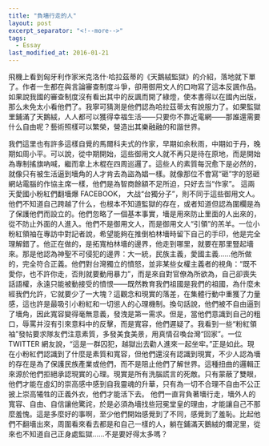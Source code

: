 ```yaml
---
title: "負墻行走的人"
layout: post
excerpt_separator: "<!--more-->"
tags:
  - Essay
last_modified_at: 2016-01-21
---
```


飛機上看到匈牙利作家米克洛什·哈拉茲蒂的《天鵝絨監獄》的介紹，落地就下單了。作者一生都在與言論審查制度斗爭，卻用御用文人的口吻寫了這本反諷作品。如果說我國的審查制度沒有看出其中的反諷而開了綠燈，使本書得以在國內出版，那么未免太小看他們了。我寧可猜測是他們認為哈拉茲蒂太有說服力了。如果監獄里鋪滿了天鵝絨，人人都可以獲得幸福生活——只要你不靠近電網——那誰還需要什么自由呢？藝術照樣可以繁榮，營造出其樂融融的和諧世界。

<!--more-->

我們這里也有許多這樣自覺的馬爾科夫式的作家，早期如余秋雨，中期如于丹，晚期如周小平。可以說，從中期開始，這些御用文人就不再只是待在原地，而是開始為專制搖旗吶喊，繼而拿上木棍在四周巡邏了。這些人的素質每況愈下是必然的，就像只有被生活逼到墻角的人才肯去為盜為娼一樣。就像那位不會寫“砸”字的怒砸網站電腦的作協主席一樣，他們是為智商餘額不足所迫，只好去当“作家”。
這兩天愛國小粉紅們翻墻爆 FACEBOOK， 大战“台獨分子”，則不同于這些御用文人。他們不知道自己跨越了什么，也根本不知道監獄的存在，或者知道但認為圍欄是為了保護他們而設立的。他們忽略了一個基本事實，墻是用來防止里面的人出來的，從不防止外面的人進入。他們不是御用文人，而是御用文人“引領”的羔羊。一位小粉紅領袖在專訪中對記者說，希望能夠在推倒柏林墻時留下自己的手印，他是完全理解錯了。他正在做的，是拓寬柏林墻的邊界，他走到哪里，就要在那里豎起墻來。那是他認為神聖不可侵犯的邊界：大一統，民族主義，愛國主義……他所做的，完全符合正義。他們對台灣獨立的憤怒，並非某些女權主義者的視角：“既不愛你，也不許你走，否則就要動用暴力”，而是來自對官僚為所欲為，自己卻喪失話語權，永遠只能被動接受的憤恨——既然教育我們祖國是我們的祖國，為什麼未經我們允許，它就要少了一大塊？這觀念和現實的落差，在集體行動中重獲了力量感，這也許是最吸引小粉紅和一切慫人的心理機制。換句話說，他們被不自由逼到了墻角，因此寬容變得毫無意義，發洩是第一需求。但是，當他們意識到自己的粗口，辱罵并沒有引來意料中的反擊，而是寬容，他們遲疑了。我看到一些“粉紅領袖”發帖要求隊友們注意素質，多發美食美景，用真情召喚台灣“回家”。一位 TWITTER 網友說，“這是一群囚犯，越獄出去勸人進來一起坐牢。”正是如此。現在小粉紅們認識到了什麼是素質和寬容，但他們還沒有認識到現實，不少人認為墻的存在是為了保護民族產業或他們，而不是阻止他們了解世界。這種扭曲的邏輯正來源於他們拒絕承認現實的心理。現實是所有洗腦謊言的死敵。只有蒙蔽了雙眼，他們才能在虛幻的崇高感中感到自我靈魂的升華，只有為一切不合理不自由不公正披上崇高犧牲的正義外衣，他們才能活下去。
他們一直背負著墻行走，墻外人的寬容、自由、自信讓他驚詫，於是必須為墻找些冠冕堂皇的理由，才能讓自己不那麼羞愧。這是多麼好的事啊，至少他們開始感覺到了不同，感覺到了羞恥。比起他們不翻墻出來，周圍看來看去都是和自己一樣的人，躺在鋪滿天鵝絨的爛泥里，從來也不知道自己正身處監獄……不是要好得太多嗎？